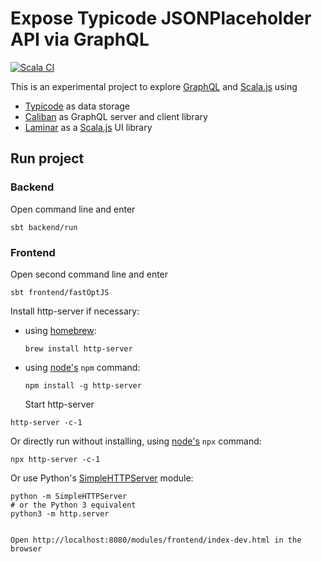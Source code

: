 # Expose Typicode JSONPlaceholder API via GraphQL

[![Scala CI](https://github.com/gerdreiss/typicode-graph/actions/workflows/scala.yml/badge.svg)](https://github.com/gerdreiss/typicode-graph/actions/workflows/scala.yml)

This is an experimental project to explore [GraphQL](https://graphql.org/) and [Scala.js](https://www.scala-js.org/) using

- [Typicode](https://jsonplaceholder.typicode.com/) as data storage
- [Caliban](https://caliban.io/) as GraphQL server and client library
- [Laminar](https://laminar.dev/) as a [Scala.js](https://www.scala-js.org/) UI library

## Run project

### Backend

Open command line and enter

```console
sbt backend/run
```

### Frontend

Open second command line and enter

```console
sbt frontend/fastOptJS
```

Install http-server if necessary:

- using [homebrew](https://brew.sh/):
  ```console
  brew install http-server
  ```
- using [node's](https://nodejs.org/en/) `npm` command:
  ```console
  npm install -g http-server
  ```
  Start http-server

```console
http-server -c-1
```

Or directly run without installing, using [node's](https://nodejs.org/en/) `npx` command:

```console
npx http-server -c-1
```

Or use Python's [SimpleHTTPServer](https://docs.python.org/2/library/simplehttpserver.html) module:

```console
python -m SimpleHTTPServer
# or the Python 3 equivalent
python3 -m http.server
```

```

Open http://localhost:8080/modules/frontend/index-dev.html in the browser
```
